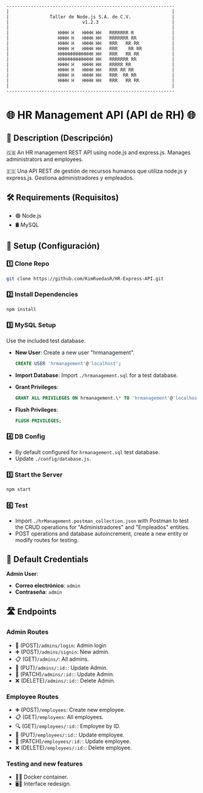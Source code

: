```
--------------------------------------------------------------
|                                                            |
|               Taller de Node.js S.A. de C.V.               |
|                           v1.2.3                           |
|                                                            |
|                  HHHH H   HHHH HH   RRRRRRR R              |
|                  HHHH H   HHHH HH   RRRRRRR RR             |
|                  HHHH H   HHHH HH   RRR   RR RR            |
|                  HHHH H   HHHH HH   RRR    RR RR           |
|                  HHHHHHHHHHHHH HH   RRR   RR RR            |
|                  HHHHHHHHHHHHH HH   RRRRRRR RR             |
|                  HHHH H   HHHH HH   RRRRR RR               |
|                  HHHH H   HHHH HH   RRR RR RR              |
|                  HHHH H   HHHH HH   RRR  RR RR             |
|                  HHHH H   HHHH HH   RRR   RR RR            |
|                                                            |
--------------------------------------------------------------
```

# 🌐 HR Management API (API de RH) 🌐

## 📝 Description (Descripción)

🇬🇧 An HR management REST API using node.js and express.js. Manages administrators and employees.

🇪🇸 Una API REST de gestión de recursos humanos que utiliza node.js y express.js. Gestiona administradores y empleados.

## 🛠 Requirements (Requisitos)

- 🟢 Node.js
- 🛢 MySQL

## 🚀 Setup (Configuración)

### 1️⃣ Clone Repo

```bash
git clone https://github.com/KimRuedasR/HR-Express-API.git
```

### 2️⃣ Install Dependencies

```bash
npm install
```

### 3️⃣ MySQL Setup

Use the included test database.

- **New User**: Create a new user "hrmanagement".

  ```sql
  CREATE USER 'hrmanagement'@'localhost';
  ```

- **Import Database**: Import `./hrmanagement.sql` for a test database.

- **Grant Privileges**:

  ```sql
  GRANT ALL PRIVILEGES ON hrmanagement.\* TO 'hrmanagement'@'localhost';
  ```

- **Flush Privileges**:

  ```sql
  FLUSH PRIVILEGES;
  ```

### 4️⃣ DB Config

- By default configured for `hrmanagement.sql` test database.
- Update `./config/database.js`.

### 5️⃣ Start the Server

```bash
npm start
```

### 6️⃣ Test

- Import `./hrManagement.postman_collection.json` with Postman to test the CRUD operations for "Administradores" and "Empleados" entities.
- POST operations and database autoincrement, create a new entity or modify routes for testing.

## 🔐 Default Credentials

**Admin User**:

- **Correo electrónico**: `admin`
- **Contraseña**: `admin`

## 🛣 Endpoints

### Admin Routes

- 🔐 (POST)`/admins/login`: Admin login
- ➕ (POST)`/admins/signin`: New admin.
- 📋 (GET)`/admins/`: All admins.
- 🔄 (PUT)`/admins/:id:`: Update Admin.
- 📝 (PATCH)`/admins/:id:`: Update Admin.
- ❌ (DELETE)`/admins/:id:`: Delete Admin.

### Employee Routes

- ➕ (POST)`/employees`: Create new employee.
- 📋 (GET)`/employees`: All employees.
- 🔍 (GET)`/employees/:id:`: Employee by ID.
- 🔄 (PUT)`/employees/:id:`: Update employee.
- 📝 (PATCH)`/employees/:id:`: Update employee.
- ❌ (DELETE)`/employees/:id:`: Delete employee.

### Testing and new features

- 🐋🚢 Docker container.
- 🖥️🎨 Interface redesign.
